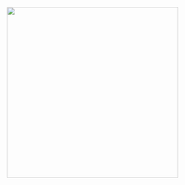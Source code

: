 <div align="center">
    <img src="https://encrypted-tbn3.gstatic.com/images?q=tbn:ANd9GcRykMapkQN2K8XCNJxou1RvjOp_0oLTvDSU2_k78swxcOyT5gYK" width="400px"</img> 
</div>

